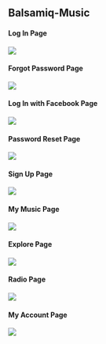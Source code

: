 ## Balsamiq-Music



#### Log In Page
![](https://github.com/sedakarduz/Balsamiq-Music/blob/master/Image/Log%20In%20Page.PNG)


#### Forgot Password Page
![](https://github.com/sedakarduz/Balsamiq-Music/blob/master/Image/Forgot%20Password.PNG)


#### Log In with Facebook Page
![](https://github.com/sedakarduz/Balsamiq-Music/blob/master/Image/Log%20In%20with%20Facebook.PNG)


#### Password Reset Page
![](https://github.com/sedakarduz/Balsamiq-Music/blob/master/Image/Password%20Reset.PNG)


#### Sign Up Page
![](https://github.com/sedakarduz/Balsamiq-Music/blob/master/Image/sign%20up.PNG)


#### My Music Page
![](https://github.com/sedakarduz/Balsamiq-Music/blob/master/Image/My%20Music.PNG)


#### Explore Page
![](https://github.com/sedakarduz/Balsamiq-Music/blob/master/Image/Explore.PNG)


#### Radio Page
![](https://github.com/sedakarduz/Balsamiq-Music/blob/master/Image/Radio%20Page.PNG)


#### My Account Page
![](https://github.com/sedakarduz/Balsamiq-Music/blob/master/Image/My%20Account%20Page.PNG)
